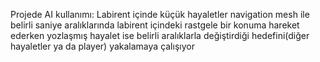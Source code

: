 Projede AI kullanımı:
Labirent içinde küçük hayaletler navigation mesh ile belirli saniye aralıklarında labirent içindeki rastgele bir konuma hareket ederken yozlaşmış hayalet ise belirli aralıklarla değiştirdiği hedefini(diğer hayaletler ya da player) yakalamaya çalışıyor

